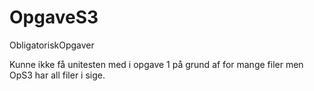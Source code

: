 # OpgaveS3
ObligatoriskOpgaver

Kunne ikke få unitesten med i opgave 1 på grund af for mange filer
men OpS3 har all filer i sige.
